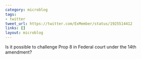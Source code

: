 ```yaml
---
category: microblog
tags:
- twitter
tweet_url: https://twitter.com/ExMember/status/1925514412
links: []
layout: microblog
---
```

Is it possible to challenge Prop 8 in Federal court under the 14th amendment?
